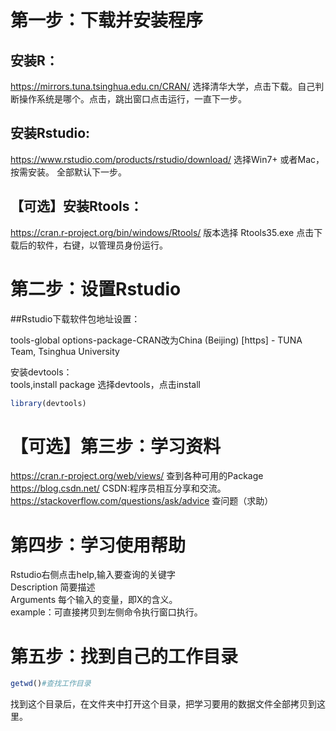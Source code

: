 # **第一步：下载并安装程序** 

## 安装R：  
https://mirrors.tuna.tsinghua.edu.cn/CRAN/ 选择清华大学，点击下载。自己判断操作系统是哪个。点击，跳出窗口点击运行，一直下一步。

## 安装Rstudio:  
https://www.rstudio.com/products/rstudio/download/ 选择Win7+ 或者Mac，按需安装。 全部默认下一步。

## 【可选】安装Rtools：  
https://cran.r-project.org/bin/windows/Rtools/ 版本选择 Rtools35.exe 点击下载后的软件，右键，以管理员身份运行。


# **第二步：设置Rstudio**  

##Rstudio下载软件包地址设置：

tools-global options-package-CRAN改为China (Beijing) [https] - TUNA Team, Tsinghua University

安装devtools：  
tools,install package 选择devtools，点击install  
```r
library(devtools)
```


# **【可选】第三步：学习资料**  

https://cran.r-project.org/web/views/ 查到各种可用的Package  
https://blog.csdn.net/  CSDN:程序员相互分享和交流。  
https://stackoverflow.com/questions/ask/advice  查问题（求助）


# **第四步：学习使用帮助**  
Rstudio右侧点击help,输入要查询的关键字  
Description 简要描述  
Arguments 每个输入的变量，即X的含义。  
example：可直接拷贝到左侧命令执行窗口执行。  


# **第五步：找到自己的工作目录**  
```r
getwd()#查找工作目录
```  
找到这个目录后，在文件夹中打开这个目录，把学习要用的数据文件全部拷贝到这里。  
